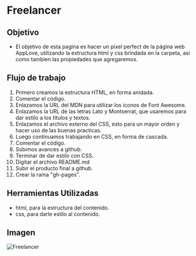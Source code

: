 # Freelancer

## Objetivo

- El objetivo de esta pagina es hacer un pixel perfect de la página web AppLove, utilizando la estructura html y css brindada en la carpeta, así como tambien las propiedades que agregaremos.

## Flujo de trabajo

1. Primero creamos la estructura HTML, en forma anidada.
2. Comentar el código.
3. Enlazamos la URL del MDN para utilizar los iconos de Font Awesome.
4. Enlazamos la URL de las letras Lato y Montserrat, que usaremos para dar estilo a los titulos y textos.
5. Enlazamos el archivo externo del CSS, esto para un mayor orden y hacer uso de las buenas practicas.
6. Luego continuamos trabajando en CSS, en forma de cascada.
7. Comentar el código.
8. Subimos avances a github.
9. Terminar de dar estilo con CSS.
10. Digitar el archivo README.md
11. Subir el producto final a github.
12. Crear la rama "gh-pages".

## Herramientas Utilizadas

- html, para la estructura del contenido.
- css, para darle estilo al contenido.

## Imagen
![Freelancer](https://raw.githubusercontent.com/betsyvies/freelancer/master/docs/fullpage.png)